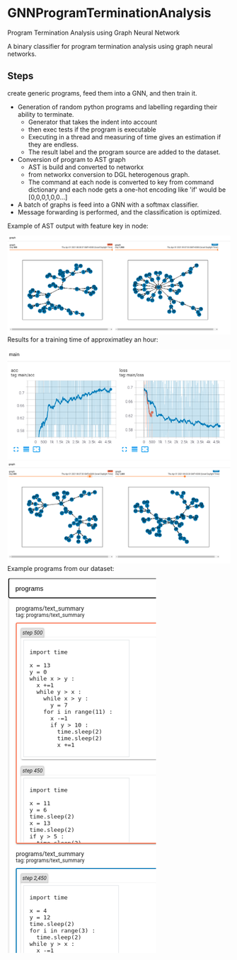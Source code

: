 # GNNProgramTerminationAnalysis
Program Termination Analysis using Graph Neural Network

A binary classifier for program termination analysis using graph neural networks. 

## Steps 
create generic programs, feed them into a GNN, and then train it.

* Generation of random python programs and labelling regarding their ability to terminate.
  * Generator that takes the indent into account
  * then exec tests if the program is executable
  * Executing in a thread and measuring of time gives an estimation if they are endless.
  * The result label and the program source are added to the dataset.
* Conversion of program to AST graph 
  * AST is build and converted to networkx
  * from networkx conversion to DGL heterogenous graph.
  * The command at each node is converted to key from command dictionary and each node gets a one-hot encoding like 'if' would be [0,0,0,1,0,0...]
* A batch of graphs is feed into a GNN with a softmax classifier.
* Message forwarding is performed, and the classification is optimized.

Example of AST output with feature key in node:

![Intro](/imgs/Selection_260.png)
Results for a training time of approximatley an hour:

![Intro](/imgs/Selection_265.png)
![Intro](/imgs/Selection_262.png)
Example programs from our dataset:

![Intro](/imgs/Selection_263.png)

